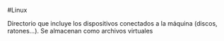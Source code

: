 #Linux 

Directorio que incluye los dispositivos conectados a la máquina (discos, ratones...). Se almacenan como archivos virtuales